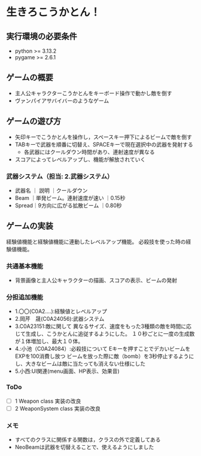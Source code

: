 # 生きろこうかとん！

## 実行環境の必要条件
* python >= 3.13.2
* pygame >= 2.6.1

## ゲームの概要
* 主人公キャラクターこうかとんをキーボード操作で動かし敵を倒す
* ヴァンパイアサバイバーのようなゲーム

## ゲームの遊び方
* 矢印キーでこうかとんを操作し，スペースキー押下によるビームで敵を倒す
* TABキーで武器を順番に切替え、SPACEキーで現在選択中の武器を発射する
    * 各武器にはクールダウン時間があり、連射速度が異なる 
* スコアによってレベルアップし、機能が解放されていく

### 武器システム（担当: 2.武器システム）
* 武器名 ｜         説明           ｜クールダウン
* Beam  ｜単発ビーム。連射速度が速い ｜0.15秒
* Spread｜9方向に広がる拡散ビーム   ｜0.80秒

## ゲームの実装
経験値機能と経験値機能に連動したレベルアップ機能。
必殺技を使った時の経験値機能。
### 共通基本機能
* 背景画像と主人公キャラクターの描画、スコアの表示、ビームの発射

### 分担追加機能
* 1.〇〇(C0A2....):経験値とレベルアップ
* 2.岡芹　晟(C0A24056):武器システム
* 3.C0A23151:敵に関して
    異なるサイズ、速度をもった3種類の敵を時間に応じて生成し、こうかとんに追従するようにした。
    １０秒ごとに一度の生成数が１体増加し、最大１０体。
* 4.:小池（C0A24084）:必殺技について
    Eキーを押すことでデカいビームをEXPを100消費し放つ
    ビームを放った際に敵（bomb）を3秒停止するようにし、大きなビームは敵に当たっても消えない仕様にした
* 5.小西:UI関連(menu画面、HP表示、効果音)

### ToDo
- [ ] 1 Weapon class 実装の改良
- [ ] 2 WeaponSystem class 実装の改良

### メモ
* すべてのクラスに関係する関数は，クラスの外で定義してある
* NeoBeamは武器を切替えることで、使えるようにしました